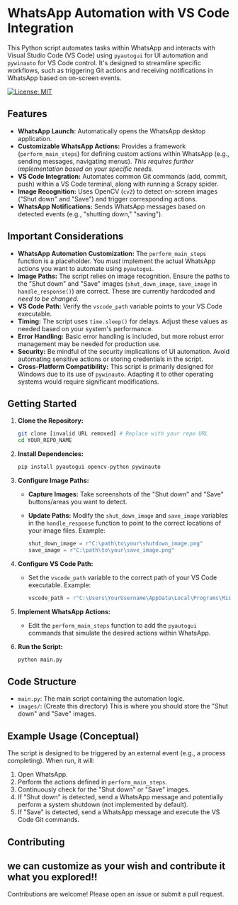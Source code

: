 # WhatsApp Automation with VS Code Integration

This Python script automates tasks within WhatsApp and interacts with Visual Studio Code (VS Code) using `pyautogui` for UI automation and `pywinauto` for VS Code control. It's designed to streamline specific workflows, such as triggering Git actions and receiving notifications in WhatsApp based on on-screen events.

[![License: MIT](https://img.shields.io/badge/License-MIT-yellow.svg)](LICENSE)

## Features

*   **WhatsApp Launch:** Automatically opens the WhatsApp desktop application.
*   **Customizable WhatsApp Actions:** Provides a framework (`perform_main_steps`) for defining custom actions within WhatsApp (e.g., sending messages, navigating menus). *This requires further implementation based on your specific needs.*
*   **VS Code Integration:** Automates common Git commands (add, commit, push) within a VS Code terminal, along with running a Scrapy spider.
*   **Image Recognition:** Uses OpenCV (`cv2`) to detect on-screen images ("Shut down" and "Save") and trigger corresponding actions.
*   **WhatsApp Notifications:** Sends WhatsApp messages based on detected events (e.g., "shutting down," "saving").

## Important Considerations

*   **WhatsApp Automation Customization:** The `perform_main_steps` function is a placeholder. You *must* implement the actual WhatsApp actions you want to automate using `pyautogui`.
*   **Image Paths:** The script relies on image recognition. Ensure the paths to the "Shut down" and "Save" images (`shut_down_image`, `save_image` in `handle_response()`) are correct. These are currently hardcoded and *need to be changed*.
*   **VS Code Path:** Verify the `vscode_path` variable points to your VS Code executable.
*   **Timing:** The script uses `time.sleep()` for delays. Adjust these values as needed based on your system's performance.
*   **Error Handling:** Basic error handling is included, but more robust error management may be needed for production use.
*   **Security:** Be mindful of the security implications of UI automation. Avoid automating sensitive actions or storing credentials in the script.
*   **Cross-Platform Compatibility:** This script is primarily designed for Windows due to its use of `pywinauto`. Adapting it to other operating systems would require significant modifications.

## Getting Started

1.  **Clone the Repository:**

    ```bash
    git clone [invalid URL removed] # Replace with your repo URL
    cd YOUR_REPO_NAME
    ```

2.  **Install Dependencies:**

    ```bash
    pip install pyautogui opencv-python pywinauto
    ```

3.  **Configure Image Paths:**

    *   **Capture Images:** Take screenshots of the "Shut down" and "Save" buttons/areas you want to detect.
    *   **Update Paths:** Modify the `shut_down_image` and `save_image` variables in the `handle_response` function to point to the correct locations of your image files. Example:

        ```python
        shut_down_image = r"C:\path\to\your\shutdown_image.png"
        save_image = r"C:\path\to\your\save_image.png"
        ```

4.  **Configure VS Code Path:**

    *   Set the `vscode_path` variable to the correct path of your VS Code executable. Example:

        ```python
        vscode_path = r"C:\Users\YourUsername\AppData\Local\Programs\Microsoft VS Code\Code.exe"
        ```

5.  **Implement WhatsApp Actions:**

    *   Edit the `perform_main_steps` function to add the `pyautogui` commands that simulate the desired actions within WhatsApp.

6.  **Run the Script:**

    ```bash
    python main.py
    ```

## Code Structure

*   `main.py`: The main script containing the automation logic.
*   `images/`: (Create this directory) This is where you should store the "Shut down" and "Save" images.

## Example Usage (Conceptual)

The script is designed to be triggered by an external event (e.g., a process completing). When run, it will:

1.  Open WhatsApp.
2.  Perform the actions defined in `perform_main_steps`.
3.  Continuously check for the "Shut down" or "Save" images.
4.  If "Shut down" is detected, send a WhatsApp message and potentially perform a system shutdown (not implemented by default).
5.  If "Save" is detected, send a WhatsApp message and execute the VS Code Git commands.


## Contributing

## we can customize as your wish and contribute it what you explored!!

Contributions are welcome! Please open an issue or submit a pull request.

